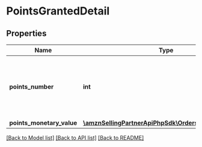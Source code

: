 # PointsGrantedDetail

## Properties
Name | Type | Description | Notes
------------ | ------------- | ------------- | -------------
**points_number** | **int** | The number of Amazon Points granted with the purchase of an item. | [optional] 
**points_monetary_value** | [**\amznSellingPartnerApiPhpSdk\OrdersV0\Model\Money**](Money.md) |  | [optional] 

[[Back to Model list]](../../README.md#documentation-for-models) [[Back to API list]](../../README.md#documentation-for-api-endpoints) [[Back to README]](../../README.md)

